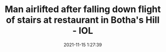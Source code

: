 ---
"title": "Man airlifted after falling down flight of stairs at restaurant in Botha's Hill - IOL"
"date": "2021-11-15 1:27:39"
"feed_name": "GOOGLENEWSINDUSTRIAL"
"feed_website": "https://news.google.com/search?q=industrial%2Bincident&hl=en-US&gl=US&ceid=US:en"
"feed_rss": "https://news.google.com/rss/search?q=industrial%2Bincident&hl=en-US&gl=US&ceid=US:en"
"link": "https://www.iol.co.za/news/man-airlifted-after-falling-down-flight-of-stairs-at-restaurant-in-bothas-hill-b0ab71ef-8e38-42fa-adc8-50cfdf96f826"
"source": "{'href': 'https://www.iol.co.za', 'title': 'IOL'}"
"file": "_posts/2021-1-1-953c3cfda87b84b97dd287027c030689010c83b5.md"
"accident": "0"
"drilling": "0"
"dead": "0"
"injured": "0"
"arrested": "0"
"place": "unknown place"
"where": "unknown site"
"causes": "unknown"
"place_uri": "unknown place"
---